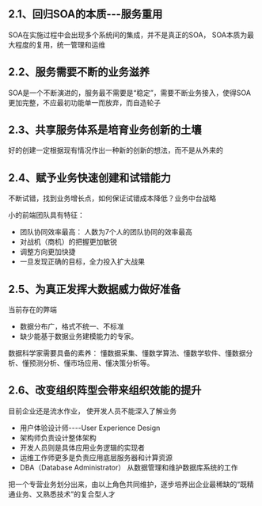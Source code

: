 ## 2.1、回归SOA的本质---服务重用
SOA在实施过程中会出现多个系统间的集成，并不是真正的SOA， SOA本质为最大程度的复用，统一管理和运维
## 2.2、服务需要不断的业务滋养
SOA是一个不断演进的，服务最不需要是“稳定”，需要不断业务接入，使得SOA更加完整，不应最初功能单一而放弃，而自造轮子
## 2.3、共享服务体系是培育业务创新的土壤
 好的创建一定根据现有情况作出一种新的创新的想法，而不是从外来的
## 2.4、赋予业务快速创建和试错能力
不断试错，找到业务增长点，如何保证试错成本降低？业务中台战略

小的前端团队具有特征：
- 团队协同效率最高： 人数为7个人的团队协同的效率最高
- 对战机（商机）的把握更加敏锐
- 调整方向更加快捷
- 一旦发现正确的目标，全力投入扩大战果
## 2.5、为真正发挥大数据威力做好准备
当前存在的弊端
- 数据分布广，格式不统一、不标准
- 缺少能基于数据业务建模能力的专家。

数据科学家需要具备的素养： 懂数据采集、懂数学算法、懂数学软件、懂数据分析、懂预测分析、懂市场应用、懂决策分析等。
## 2.6、改变组织阵型会带来组织效能的提升
目前企业还是流水作业， 使开发人员不能深入了解业务
- 用户体验设计师----User Experience Design
- 架构师负责设计整体架构
- 开发人员则是具体应用业务逻辑的实现者
- 运维工作师更多是负责应用底层服务器和计算资源
- DBA（Database Administrator） 从数据管理和维护数据库系统的工作

把一个专营业务划分出来，由以上角色共同维护，逐步培养出企业最稀缺的“既精通业务、又熟悉技术”的复合型人才